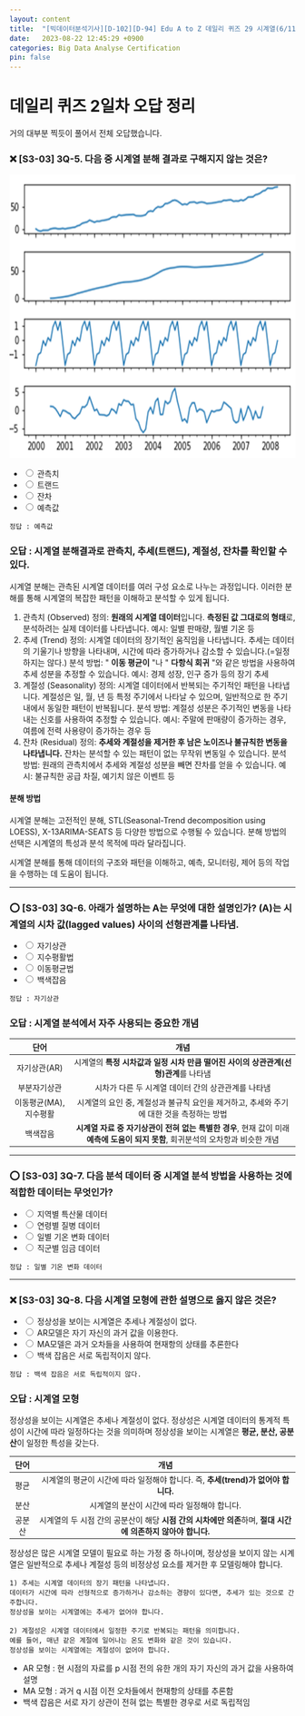 ```yaml
---
layout: content
title:  "[빅데이터분석기사][D-102][D-94] Edu A to Z 데일리 퀴즈 29 시계열(6/11) 오답(2)"
date:   2023-08-22 12:45:29 +0900
categories: Big Data Analyse Certification
pin: false
---
```


# 데일리 퀴즈 2일차 오답 정리
거의 대부분 찍듯이 풀어서 전체 오답했습니다.

### ❌ [S3-03] 3Q-5. 다음 중 시계열 분해 결과로 구해지지 않는 것은?
<img src="/img/blogimg/BigData/DailyQuiz/29-2.png" style="height:500px">

- <input type="radio" name="S3033Q05" value="3"> 관측치
- <input type="radio" name="S3033Q05" value="4"> 트랜드
- <input type="radio" name="S3033Q05" value="5"> 잔차
- <input type="radio" name="S3033Q05" value="6"> 예측값

```
정답 : 예측값
```

### 오답 : 시계열 분해결과로 관측치, 추세(트랜드), 계절성, 잔차를 확인할 수 있다. 
시계열 분해는 관측된 시계열 데이터를 여러 구성 요소로 나누는 과정입니다. 이러한 분해를 통해 시계열의 복잡한 패턴을 이해하고 분석할 수 있게 됩니다. 
1. 관측치 (Observed)
    정의: **원래의 시계열 데이터**입니다. **측정된 값 그대로의 형태**로, 분석하려는 실제 데이터를 나타냅니다.
    예시: 일별 판매량, 월별 기온 등
2. 추세 (Trend)
    정의: 시계열 데이터의 장기적인 움직임을 나타냅니다. 추세는 데이터의 기울기나 방향을 나타내며, 시간에 따라 증가하거나 감소할 수 있습니다.(=일정하지는 않다.) 
    분석 방법: " **이동 평균이** "나 " **다항식 회귀** "와 같은 방법을 사용하여 추세 성분을 추정할 수 있습니다.
    예시: 경제 성장, 인구 증가 등의 장기 추세
3. 계절성 (Seasonality)
    정의: 시계열 데이터에서 반복되는 주기적인 패턴을 나타냅니다. 계절성은 일, 월, 년 등 특정 주기에서 나타날 수 있으며, 일반적으로 한 주기 내에서 동일한 패턴이 반복됩니다.
    분석 방법: 계절성 성분은 주기적인 변동을 나타내는 신호를 사용하여 추정할 수 있습니다.
    예시: 주말에 판매량이 증가하는 경우, 여름에 전력 사용량이 증가하는 경우 등
4. 잔차 (Residual)
    정의: **추세와 계절성을 제거한 후 남은 노이즈나 불규칙한 변동을 나타냅니다.** 잔차는 분석할 수 있는 패턴이 없는 무작위 변동일 수 있습니다.
    분석 방법: 원래의 관측치에서 추세와 계절성 성분을 빼면 잔차를 얻을 수 있습니다.
    예시: 불규칙한 공급 차질, 예기치 않은 이벤트 등
#### 분해 방법
시계열 분해는 고전적인 분해, STL(Seasonal-Trend decomposition using LOESS), X-13ARIMA-SEATS 등 다양한 방법으로 수행될 수 있습니다. 분해 방법의 선택은 시계열의 특성과 분석 목적에 따라 달라집니다.

시계열 분해를 통해 데이터의 구조와 패턴을 이해하고, 예측, 모니터링, 제어 등의 작업을 수행하는 데 도움이 됩니다.





****
### ⭕️ [S3-03] 3Q-6. 아래가 설명하는 A는 무엇에 대한 설명인가? (A)는 시계열의 시차 값(lagged values) 사이의 선형관계를 나타냄.
- <input type="radio" name="S3033Q06" value="1"> 자기상관
- <input type="radio" name="S3033Q06" value="2"> 지수평활법
- <input type="radio" name="S3033Q06" value="3"> 이동평균법
- <input type="radio" name="S3033Q06" value="4"> 백색잡음

```
정답 : 자기상관
```
### 오답 : 시계열 분석에서 자주 사용되는 중요한 개념
| 단어 | 개념 | 
|:-----:|:-----:|
| 자기상관(AR) | 시계열의 **특정 시차값과 일정 시차 만큼 떨어진 사이의 상관관계(선형)관계**를 나타냄 | 
| 부분자기상관 | 시차가 다른 두 시계열 데이터 간의 상관관계를 나타냄 | 
| 이동평균(MA), 지수평활 | 시계열의 요인 중, 계절성과 불규칙 요인을 제거하고, 추세와 주기에 대한 것을 측정하는 방법 | 
| 백색잡음 | **시계열 자료 중 자기상관이 전혀 없는 특별한 경우**, 현재 값이 미래 **예측에 도움이 되지 못함**, 회귀분석의 오차항과 비슷한 개념 | 


****








### ⭕️ [S3-03] 3Q-7. 다음 분석 데이터 중 시계열 분석 방법을 사용하는 것에 적합한 데이터는 무엇인가?
- <input type="radio" name="S3033Q07" value="1"> 지역별 특산물 데이터
- <input type="radio" name="S3033Q07" value="2"> 연령별 질병 데이터
- <input type="radio" name="S3033Q07" value="3"> 일별 기온 변화 데이터
- <input type="radio" name="S3033Q07" value="4"> 직군별 임금 데이터

```
정답 : 일별 기온 변화 데이터
```

****







### ❌ [S3-03] 3Q-8. 다음 시계열 모형에 관한 설명으로 옳지 않은 것은?
- <input type="radio" name="S3033Q08" value="1"> 정상성을 보이는 시계열은 추세나 계절성이 없다.
- <input type="radio" name="S3033Q08" value="2"> AR모델은 자기 자신의 과거 값을 이용한다.
- <input type="radio" name="S3033Q08" value="3"> MA모델은 과거 오차들을 사용하여 현재항의 상태를 추론한다
- <input type="radio" name="S3033Q08" value="4"> 백색 잡음은 서로 독립적이지 않다.

```
정답 : 백색 잡음은 서로 독립적이지 않다.
```

### 오답 : 시계열 모형
정상성을 보이는 시계열은 추세나 계절성이 없다.
    정상성은 시계열 데이터의 통계적 특성이 시간에 따라 일정하다는 것을 의미하며 정상성을 보이는 시계열은 **평균, 분산, 공분산**이 일정한 특성을 갖는다.

|  단어  | 개념 | 
|:-----:|:-----:|
|  평균  | 시계열의 평균이 시간에 따라 일정해야 합니다. 즉, **추세(trend)가 없어야 합니다.** |
|  분산  | 시계열의 분산이 시간에 따라 일정해야 합니다.|
| 공분산 | 시계열의 두 시점 간의 공분산이 해당 **시점 간의 시차에만 의존**하며, **절대 시간에 의존하지 않아야 합니다.** |

정상성은 많은 시계열 모델이 필요로 하는 가정 중 하나이며, 정상성을 보이지 않는 시계열은 일반적으로 추세나 계절성 등의 비정상성 요소를 제거한 후 모델링해야 합니다.

    1) 추세는 시계열 데이터의 장기 패턴을 나타냅니다. 
    데이터가 시간에 따라 선형적으로 증가하거나 감소하는 경향이 있다면, 추세가 있는 것으로 간주합니다.
    정상성을 보이는 시계열에는 추세가 없어야 합니다.

    2) 계절성은 시계열 데이터에서 일정한 주기로 반복되는 패턴을 의미합니다. 
    예를 들어, 매년 같은 계절에 일어나는 온도 변화와 같은 것이 있습니다. 
    정상성을 보이는 시계열에는 계절성이 없어야 합니다.

- AR 모형 : 현 시점의 자료를 p 시점 전의 유한 개의 자기 자신의 과거 값을 사용하여 설명
- MA 모형 : 과거 q 시점 이전 오차들에서 현재항의 상태를 추론함
- 백색 잡음은 서로 자기 상관이 전혀 없는 특별한 경우로 서로 독립적임



